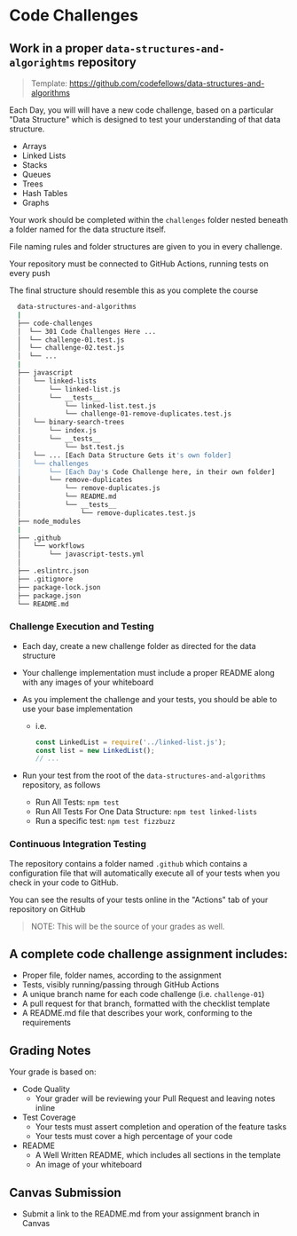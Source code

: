 # Code Challenges

## Work in a proper `data-structures-and-algorightms` repository

> Template: <https://github.com/codefellows/data-structures-and-algorithms>

Each Day, you will will have a new code challenge, based on a particular "Data Structure" which is designed to test your understanding of that data structure.

- Arrays
- Linked Lists
- Stacks
- Queues
- Trees
- Hash Tables
- Graphs

Your work should be completed within the `challenges` folder nested beneath a folder named for the data structure itself.

File naming rules and folder structures are given to you in every challenge.

Your repository must be connected to GitHub Actions, running tests on every push

The final structure should resemble this as you complete the course

```bash
  data-structures-and-algorithms
  |
  ├── code-challenges
  │  └── 301 Code Challenges Here ...
  │  └── challenge-01.test.js
  │  └── challenge-02.test.js
  │  └── ...
  |
  ├── javascript
  │   └── linked-lists
  │       └── linked-list.js
  │       └── __tests__
  │           └── linked-list.test.js
  │           └── challenge-01-remove-duplicates.test.js
  │   └── binary-search-trees
  │       └── index.js
  │       └── __tests__
  │           └── bst.test.js
  │   └── ... [Each Data Structure Gets it's own folder]
  │   └── challenges
  │       └── [Each Day's Code Challenge here, in their own folder]
  │       └── remove-duplicates
  │           └── remove-duplicates.js
  │           └── README.md
  │           └── __tests__
  │               └── remove-duplicates.test.js
  ├── node_modules
  |
  ├── .github
  │   └── workflows
  │       └── javascript-tests.yml
  │
  ├── .eslintrc.json
  ├── .gitignore
  ├── package-lock.json
  ├── package.json
  └── README.md
```

### Challenge Execution and Testing

- Each day, create a new challenge folder as directed for the data structure
- Your challenge implementation must include a proper README along with any images of your whiteboard
- As you implement the challenge and your tests, you should be able to use your base implementation
  - i.e.

    ```javascript
    const LinkedList = require('../linked-list.js');
    const list = new LinkedList();
    // ...
    ```

- Run your test from the root of the `data-structures-and-algorithms` repository, as follows
  - Run All Tests: `npm test`
  - Run All Tests For One Data Structure: `npm test linked-lists`
  - Run a specific test: `npm test fizzbuzz`

### Continuous Integration Testing

The repository contains a folder named `.github` which contains a configuration file that will automatically execute all of your tests when you check in your code to GitHub.

You can see the results of your tests online in the "Actions" tab of your repository on GitHub

> NOTE: This will be the source of your grades as well.

## A complete code challenge assignment includes:

- Proper file, folder names, according to the assignment
- Tests, visibly running/passing through GitHub Actions
- A unique branch name for each code challenge (i.e. `challenge-01`)
- A pull request for that branch, formatted with the checklist template
- A README.md file that describes your work, conforming to the requirements

## Grading Notes

Your grade is based on:

- Code Quality
  - Your grader will be reviewing your Pull Request and leaving notes inline
- Test Coverage
  - Your tests must assert completion and operation of the feature tasks
  - Your tests must cover a high percentage of your code
- README
  - A Well Written README, which includes all sections in the template
  - An image of your whiteboard

## Canvas Submission

- Submit a link to the README.md from your assignment branch in Canvas

